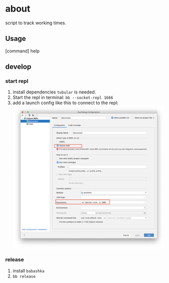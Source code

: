 # about

script to track working times.

## Usage

[command] help

## develop

### start repl

1. install dependencies `tubular` is needed.
1. Start the repl in terminal: `bb --socket-repl 1666`
1. add a launch config like this to connect to the repl: ![config](repl-launch-config.png)

### release
1. install `babashka`
1. `bb release`